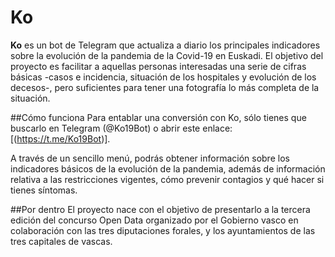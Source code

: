 # Ko
**Ko** es un bot de Telegram que actualiza a diario los principales indicadores sobre la evolución de la pandemia de la Covid-19 en Euskadi. El objetivo del proyecto es facilitar a aquellas personas interesadas una serie de cifras básicas -casos e incidencia, situación de los hospitales y evolución de los decesos-, pero suficientes para tener una fotografía lo más completa de la situación.

##Cómo funciona
Para entablar una conversión con Ko, sólo tienes que buscarlo en Telegram (@Ko19Bot) o abrir este enlace: [(https://t.me/Ko19Bot)].

A través de un sencillo menú, podrás obtener información sobre los indicadores básicos de la evolución de la pandemia, además de información relativa a las restricciones vigentes, cómo prevenir contagios y qué hacer si tienes síntomas.

##Por dentro
El proyecto nace con el objetivo de presentarlo a la tercera edición del concurso Open Data organizado por el Gobierno vasco en colaboración con las tres diputaciones forales, y los ayuntamientos de las tres capitales de vascas. 


